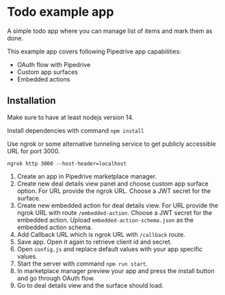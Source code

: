 # Todo example app

A simple todo app where you can manage list of items and mark them as done.

This example app covers following Pipedrive app capabilities:
* OAuth flow with Pipedrive
* Custom app surfaces
* Embedded actions

## Installation

Make sure to have at least nodejs version 14.

Install dependencies with command `npm install`

Use ngrok or some alternative tunneling service to get publicly accessible URL for port 3000.

```
ngrok http 3000 --host-header=localhost
```

1. Create an app in Pipedrive marketplace manager.
2. Create new deal details view panel and choose custom app surface option. For URL provide the ngrok URL. Choose a JWT secret for the surface.
3. Create new embedded action for deal details view. For URL provide the ngrok URL with route `/embedded-action`. Choose a JWT secret for the embedded action. Upload `embedded-action-schema.json` as the embedded action schema.
4. Add Callback URL which is ngrok URL with `/callback` route.
5. Save app. Open it again to retrieve client id and secret.
6. Open `config.js` and replace default values with your app specific values.
7. Start the server with command `npm run start`.
8. In marketplace manager preview your app and press the install button and go through OAuth flow.
9. Go to deal details view and the surface should load.
